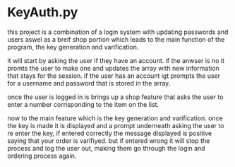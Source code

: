 
# KeyAuth.py

this project is a combination of a login system with updating passwords and users aswel as a breif shop portion which leads to the main function of the program, the key generation and varification.

it will start by asking the user if they have an account. if the anwser is no it promts the user to make one and updates the array with new information that stays for the session. if the user has an account igt prompts the user for a username and password that is stored in the array. 

once the user is logged in is brings up a shop feature that asks the user to enter a number corrisponding to the item on the list.

now to the main feature which is the key generation and varification. once the key is made it is displayed and a prompt underneath asking the user to re enter the key, if entered correctly the message displayed is positive saying that your order is varifiyed. but if entered wrong it will stop the process and log the user out, making them go through the login and ordering process again. 

